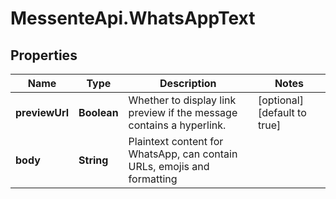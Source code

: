 # MessenteApi.WhatsAppText

## Properties
Name | Type | Description | Notes
------------ | ------------- | ------------- | -------------
**previewUrl** | **Boolean** | Whether to display link preview if the message contains a hyperlink. | [optional] [default to true]
**body** | **String** | Plaintext content for WhatsApp, can contain URLs, emojis and formatting | 


